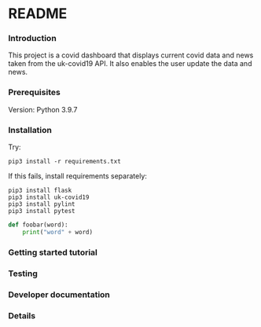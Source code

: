 # README

### Introduction
This project is a covid dashboard that displays current covid data and news taken from the uk-covid19 API. It also enables the user update the data and news.

### Prerequisites
Version: Python 3.9.7

### Installation
Try:
```
pip3 install -r requirements.txt
```

If this fails, install requirements separately:
```
pip3 install flask
pip3 install uk-covid19
pip3 install pylint
pip3 install pytest
```

``` python
def foobar(word):
    print("word" + word)
```

### Getting started tutorial

### Testing

### Developer documentation

### Details
